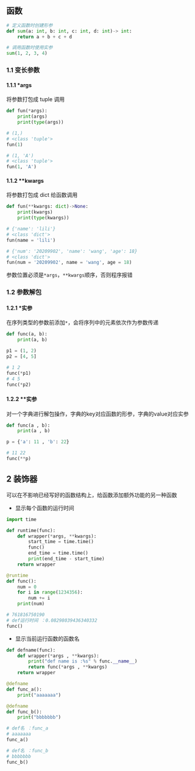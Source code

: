 <!--
 * @Description: 
 * @Version: 1.0
 * @Author: DaLao
 * @Email: dalao_li@163.com
 * @Date: 2021-12-18 21:00:48
 * @LastEditors: DaLao
 * @LastEditTime: 2022-07-01 22:40:12
-->

## 函数


```py
# 定义函数时创建形参
def sum(a: int, b: int, c: int, d: int)-> int:
    return a + b + c + d

# 调用函数时使用实参
sum(1, 2, 3, 4)
```



### 1.1 变长参数


#### 1.1.1 *args


将参数打包成 tuple 调用

```py
def fun(*args):
    print(args)
    print(type(args))

# (1,)
# <class 'tuple'>
fun(1)

# (1, 'A')
# <class 'tuple'>
fun(1, 'A')
```



#### 1.1.2 **kwargs


将参数打包成 dict 给函数调用

```py
def fun(**kwargs: dict)->None:
    print(kwargs)
    print(type(kwargs))

# {'name': 'lili'}
# <class 'dict'>
fun(name = 'lili')

# {'num': '20209902', 'name': 'wang', 'age': 18}
# <class 'dict'>
fun(num = '20209902', name = 'wang', age = 18)
```

参数位置必须是`*args`，`**kwargs`顺序，否则程序报错



### 1.2 参数解包



#### 1.2.1 *实参


在序列类型的参数前添加`*`，会将序列中的元素依次作为参数传递

```py
def func(a, b):
    print(a, b)

p1 = (1, 2)
p2 = [4, 5]

# 1 2
func(*p1)
# 4 5
func(*p2)
```



#### 1.2.2 **实参


对一个字典进行解包操作，字典的key对应函数的形参，字典的value对应实参

```py
def func(a , b):
    print(a , b)

p = {'a': 11 , 'b': 22}

# 11 22
func(**p)
```



## 2 装饰器


可以在不影响已经写好的函数结构上，给函数添加额外功能的另一种函数


- 显示每个函数的运行时间

```py
import time

def runtime(func):
    def wrapper(*args, **kwargs):
        start_time = time.time()
        func()
        end_time = time.time()
        print(end_time - start_time)
    return wrapper

@runtime
def func():
    num = 0
    for i in range(1234356):
        num += i
    print(num)

# 761816750190
# def运行时间 ：0.08298039436340332
func()
```


- 显示当前运行函数的函数名

```py
def defname(func):
    def wrapper(*args , **kwargs):
        print("def name is :%s" % func.__name__)
        return func(*args , **kwargs)
    return wrapper

@defname
def func_a():
    print("aaaaaaa")

@defname
def func_b():
    print("bbbbbbb")

# def名 ：func_a
# aaaaaaa
func_a()

# def名 ：func_b
# bbbbbbb
func_b()
```